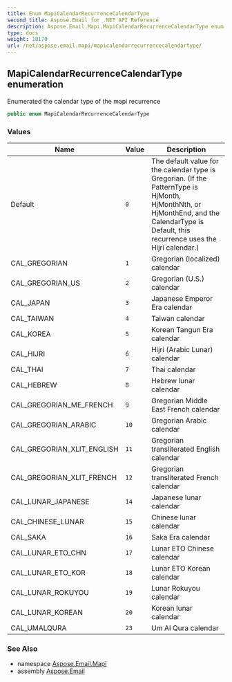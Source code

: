 ```yaml
---
title: Enum MapiCalendarRecurrenceCalendarType
second_title: Aspose.Email for .NET API Reference
description: Aspose.Email.Mapi.MapiCalendarRecurrenceCalendarType enum. Enumerated the calendar type of the mapi recurrence
type: docs
weight: 18170
url: /net/aspose.email.mapi/mapicalendarrecurrencecalendartype/
---
```

## MapiCalendarRecurrenceCalendarType enumeration

Enumerated the calendar type of the mapi recurrence

```csharp
public enum MapiCalendarRecurrenceCalendarType
```

### Values

| Name | Value | Description |
| --- | --- | --- |
| Default | `0` | The default value for the calendar type is Gregorian. (If the PatternType is HjMonth, HjMonthNth, or HjMonthEnd, and the CalendarType is Default, this recurrence uses the Hijri calendar.) |
| CAL_GREGORIAN | `1` | Gregorian (localized) calendar |
| CAL_GREGORIAN_US | `2` | Gregorian (U.S.) calendar |
| CAL_JAPAN | `3` | Japanese Emperor Era calendar |
| CAL_TAIWAN | `4` | Taiwan calendar |
| CAL_KOREA | `5` | Korean Tangun Era calendar |
| CAL_HIJRI | `6` | Hijri (Arabic Lunar) calendar |
| CAL_THAI | `7` | Thai calendar |
| CAL_HEBREW | `8` | Hebrew lunar calendar |
| CAL_GREGORIAN_ME_FRENCH | `9` | Gregorian Middle East French calendar |
| CAL_GREGORIAN_ARABIC | `10` | Gregorian Arabic calendar |
| CAL_GREGORIAN_XLIT_ENGLISH | `11` | Gregorian transliterated English calendar |
| CAL_GREGORIAN_XLIT_FRENCH | `12` | Gregorian transliterated French calendar |
| CAL_LUNAR_JAPANESE | `14` | Japanese lunar calendar |
| CAL_CHINESE_LUNAR | `15` | Chinese lunar calendar |
| CAL_SAKA | `16` | Saka Era calendar |
| CAL_LUNAR_ETO_CHN | `17` | Lunar ETO Chinese calendar |
| CAL_LUNAR_ETO_KOR | `18` | Lunar ETO Korean calendar |
| CAL_LUNAR_ROKUYOU | `19` | Lunar Rokuyou calendar |
| CAL_LUNAR_KOREAN | `20` | Korean lunar calendar |
| CAL_UMALQURA | `23` | Um Al Qura calendar |

### See Also

* namespace [Aspose.Email.Mapi](../../aspose.email.mapi/)
* assembly [Aspose.Email](../../)


